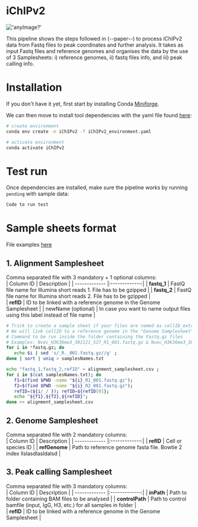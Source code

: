 # iChIPv2

!['anyImage?'](./img/logo.png)

This pipeline shows the steps followed in (--paper--) to process iChIPv2 data from Fastq files to peak coordinates and further analysis.
It takes as input Fastq files and reference genomes and organises the data by the use of 3 Samplesheets: i) reference genomes, ii) fastq files info, and iii) peak calling info.

# Installation  
If you don't have it yet, first start by installing Conda [Miniforge](https://github.com/conda-forge/miniforge#miniforge).

We can then move to install tool dependencies with the yaml file found [here](iChIPv2_environment.yml):

```bash
# create environment
conda env create -n iChIPv2 -f iChIPv2_environment.yaml

# activate environment
conda activate iChIPv2
```

# Test run
Once dependencies are installed, make sure the pipeline works by running `pending` with sample data:

```bash
Code to run test
```
# Sample sheets format
File examples [here](examples/sampleSheets)
## 1. Alignment Samplesheet
Comma separated file with 3 mandatory + 1 optional columns:  
| Column ID        | Description          | 
| ------------- |:-------------:|
| **fastq_1**      | FastQ file name for Illumina short reads 1. File has to be gzipped | 
| **fastq_2**     | FastQ file name for Illumina short reads 2. File has to be gzipped     |  
| **refID** | ID to be linked with a reference genome in the Genome Samplesheet    |
| newName (optional) |  In case you want to name output files using this label instead of file name    |

 ```bash
# Trick to create a sample sheet if your files are named as cellID_extra?_S[1-9].R[12]_001.fastq.gz
# We will link cellID to a reference genome in the "Genome Samplesheet"
# Command to be run inside the folder containing the Fastq.gz files
# Examples: Nvec_H3K36me3_301121_S27_R1_001.fastq.gz & Nvec_H3K36me3_301121_S27_R2_001.fastq.gz
for i in *fastq.gz; do
    echo $i | sed 's/_R._001.fastq.gz//g' ;
done | sort | uniq > samplesNames.txt

echo "fastq_1,fastq_2,refID" > alignment_samplesheet.csv ;
for i in $(cat samplesNames.txt); do 
    f1=$(find $PWD -name "${i}_R1_001.fastq.gz");
    f2=$(find $PWD -name "${i}_R2_001.fastq.gz");
    refID=(${i/_/ }); refID=${refID[0]};
    echo "${f1},${f2},${refID}";
done >> alignment_samplesheet.csv
```

## 2. Genome Samplesheet
Comma separated file with 2 mandatory columns:  
| Column ID        | Description          | 
| ------------- |:-------------:|
| **refID**      | Cell or species ID | 
| **refGenome**     | Path to reference genome fasta file. Bowtie 2 index llslasdlasldalsd    |  


## 3. Peak calling Samplesheet
Comma separated file with 3 mandatory columns:  
| Column ID        | Description          | 
| ------------- |:-------------:|
| **inPath**      | Path to folder containing BAM files to be analysed | 
| **controlPath**     | Path to control bamfile (input, IgG, H3, etc.) for all samples in folder   |  
| **refID** | ID to be linked with a reference genome in the Genome Samplesheet  |

